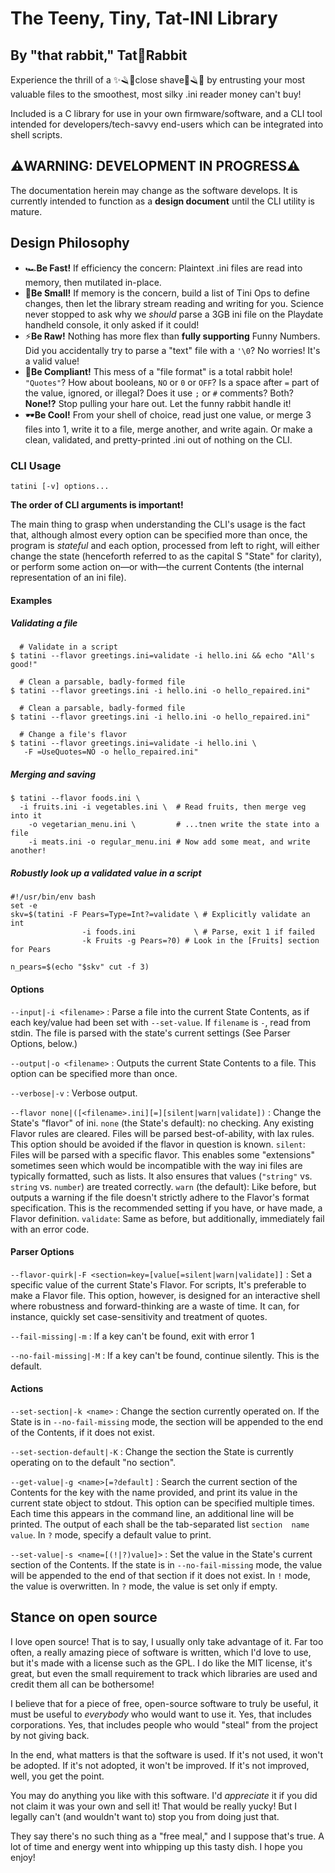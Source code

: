 # The Teeny, Tiny, Tat-INI Library #

## By "that rabbit," Tat🐰Rabbit ##

Experience the thrill of a ✨🪒💈close shave💈🪒✨ by entrusting
your most valuable files to the smoothest, most silky .ini reader money
can't buy!

Included is a C library for use in your own firmware/software, and a CLI tool
intended for developers/tech-savvy end-users which can be integrated into shell
scripts.

## ⚠️**WARNING: DEVELOPMENT IN PROGRESS**⚠️ ##

The documentation herein may change as the software develops. It is currently
intended to function as a **design document** until the CLI utility is mature.

## Design Philosophy ##

* 🏎️**Be Fast!** If efficiency the concern: Plaintext .ini files are read
  into memory, then mutilated in-place.
* 🐁**Be Small!** If memory is the concern, build a list of Tini Ops to
  define changes, then let the library stream reading and writing for you.
  Science never stopped to ask why we *should* parse a 3GB ini file on the
  Playdate handheld console, it only asked if it could!
* ⚡️**Be Raw!** Nothing has more flex than **fully supporting** Funny Numbers.
  Did you accidentally try to parse a "text" file with a `'\0`? No worries!
  It's a valid value!
* 👮**Be Compliant!** This mess of a "file format" is a total rabbit hole!
  `"Quotes"`? How about booleans, `NO` or `0` or `OFF`? Is a space after `=`
  part of the value, ignored, or illegal? Does it use `;` or `#` comments?
  Both? **None!?** Stop pulling your hare out. Let the funny rabbit handle it!
* 🕶️**Be Cool!** From your shell of choice, read just one value, or merge
  3 files into 1, write it to a file, merge another, and write again. Or
  make a clean, validated, and pretty-printed .ini out of nothing on the CLI.

### CLI Usage ###

`tatini [-v] options...`

**The order of CLI arguments is important!**

The main thing to grasp when understanding the CLI's usage is the fact that,
although almost every option can be specified more than once, the program is
*stateful* and each option, processed from left to right, will either change
the state (henceforth referred to as the capital S "State" for clarity), or
perform some action on—or with—the current Contents (the internal
representation of an ini file).

#### Examples ####

##### Validating a file #####

```
  # Validate in a script
$ tatini --flavor greetings.ini=validate -i hello.ini && echo "All's good!"

  # Clean a parsable, badly-formed file
$ tatini --flavor greetings.ini -i hello.ini -o hello_repaired.ini"

  # Clean a parsable, badly-formed file
$ tatini --flavor greetings.ini -i hello.ini -o hello_repaired.ini"

  # Change a file's flavor
$ tatini --flavor greetings.ini=validate -i hello.ini \
   -F =UseQuotes=NO -o hello_repaired.ini"
```

##### Merging and saving #####

```
$ tatini --flavor foods.ini \
  -i fruits.ini -i vegetables.ini \  # Read fruits, then merge veg into it
    -o vegetarian_menu.ini \         # ...tnen write the state into a file
    -i meats.ini -o regular_menu.ini # Now add some meat, and write another!
```

##### Robustly look up a validated value in a script ####

```
#!/usr/bin/env bash
set -e
skv=$(tatini -F Pears=Type=Int?=validate \ # Explicitly validate an int
                -i foods.ini             \ # Parse, exit 1 if failed
                -k Fruits -g Pears=?0) # Look in the [Fruits] section for Pears

n_pears=$(echo "$skv" cut -f 3)
```

#### Options ####

`--input|-i <filename>`
: Parse a file into the current State Contents, as if each key/value had
been set with `--set-value`. If `filename` is `-`, read from stdin. The file is
parsed with the state's current settings (See Parser Options, below.)

`--output|-o <filename>`
: Outputs the current State Contents to a file. This option can be specified
more than once.

`--verbose|-v`
: Verbose output.

`--flavor none|([<filename>.ini][=][silent|warn|validate])`
: Change the State's "flavor" of ini. `none` (the State's default): no
checking. Any existing Flavor rules are cleared. Files will be parsed
best-of-ability, with lax rules. This option should be avoided if the flavor in
question is known. `silent`: Files will be parsed with a specific flavor.
This enables some "extensions" sometimes seen which would be incompatible with
the way ini files are typically formatted, such as lists. It also ensures that
values (`"string"` vs. `string` vs. `number`) are treated correctly. `warn`
(the default): Like before, but outputs a warning if the file doesn't strictly
adhere to the Flavor's format specification. This is the recommended setting if
you have, or have made, a Flavor definition. `validate`: Same as before, but
additionally, immediately fail with an error code.

#### Parser Options ####

`--flavor-quirk|-F <section=key=[value[=silent|warn|validate]]`
: Set a specific value of the current State's Flavor. For scripts, It's
preferable to make a Flavor file. This option, however, is designed for an
interactive shell where robustness and forward-thinking are a waste of time.
It can, for instance, quickly set case-sensitivity and treatment of quotes.

`--fail-missing|-m`
: If a key can't be found, exit with error 1

`--no-fail-missing|-M`
: If a key can't be found, continue silently. This is the default.

#### Actions ####

`--set-section|-k <name>`
: Change the section currently operated on. If the State is in
`--no-fail-missing` mode, the section will be appended to the end of the
Contents, if it does not exist.

`--set-section-default|-K`
: Change the section the State is currently operating on to the default "no
section".

`--get-value|-g <name>[=?default]`
: Search the current section of the Contents for the key with the name
provided, and print its value in the current state object to stdout. This
option can be specified multiple times. Each time this appears in the command
line, an additional line will be printed. The output of each shall be the
tab-separated list `section  name  value`. In `?` mode, specify a default value
to print.

`--set-value|-s <name=[(!|?)value]>`
: Set the value in the State's current section of the Contents. If the state
is in `--no-fail-missing` mode, the value will be appended to the end of that
section if it does not exist. In `!` mode, the value is overwritten. In `?`
mode, the value is set only if empty.

## Stance on open source ##

I love open source! That is to say, I usually only take advantage of it. Far
too often, a really amazing piece of software is written, which I'd love to
use, but it's made with a license such as the GPL. I do like the MIT license,
it's great, but even the small requirement to track which libraries are used and
credit them all can be bothersome!

I believe that for a piece of free, open-source software to truly be useful, it
must be useful to *everybody* who would want to use it. Yes, that includes
corporations. Yes, that includes people who would "steal" from the project by
not giving back.

In the end, what matters is that the software is used. If it's not used, it
won't be adopted. If it's not adopted, it won't be improved. If it's not
improved, well, you get the point.

You may do anything you like with this software. I'd *appreciate* it if you
did not claim it was your own and sell it! That would be really yucky! But I
legally can't (and wouldn't want to) stop you from doing just that.

They say there's no such thing as a "free meal," and I suppose that's true.
A lot of time and energy went into whipping up this tasty dish. I hope you
enjoy!